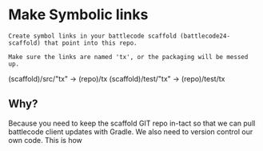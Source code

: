 
# Make Symbolic links
	Create symbol links in your battlecode scaffold (battlecode24-scaffold) that point into this repo.

	Make sure the links are named 'tx', or the packaging will be messed up.

(scaffold)/src/"tx" -> (repo)/tx
(scaffold)/test/"tx" -> (repo)/test/tx






## Why?
Because you need to keep the scaffold GIT repo in-tact so that we can pull battlecode client updates with Gradle.
We also need to version control our own code.
This is how
